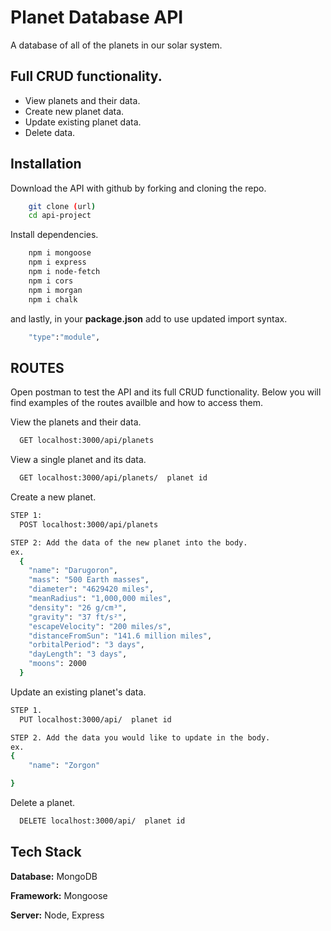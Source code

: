 # Planet Database API

A database of all of the planets in our solar system.


## Full CRUD functionality.

- View planets and their data.
- Create new planet data.
- Update existing planet data.
- Delete data.


## Installation

Download the API with github by forking and cloning the repo.

```bash
    git clone (url)
    cd api-project
```
Install dependencies.

```bash
    npm i mongoose
    npm i express
    npm i node-fetch
    npm i cors
    npm i morgan
    npm i chalk
```
and lastly, in your **package.json** add to use updated import syntax.
```bash
    "type":"module",
```

## ROUTES

Open postman to test the API and its full CRUD functionality. Below you will find examples of the routes availble and how to access them.


View the planets and their data.
```bash
  GET localhost:3000/api/planets
```
View a single planet and its data.
```bash
  GET localhost:3000/api/planets/  planet id
```
Create a new planet.
```bash
STEP 1:
  POST localhost:3000/api/planets
```
```bash
STEP 2: Add the data of the new planet into the body.
ex.
  {
    "name": "Darugoron",
    "mass": "500 Earth masses",
    "diameter": "4629420 miles",
    "meanRadius": "1,000,000 miles",
    "density": "26 g/cm³",
    "gravity": "37 ft/s²",
    "escapeVelocity": "200 miles/s",
    "distanceFromSun": "141.6 million miles",
    "orbitalPeriod": "3 days",
    "dayLength": "3 days",
    "moons": 2000
  }
```
Update an existing planet's data.
```bash
STEP 1.
  PUT localhost:3000/api/  planet id 
```
```bash
STEP 2. Add the data you would like to update in the body.
ex.
{
    "name": "Zorgon"

}
```
Delete a planet.
```bash
  DELETE localhost:3000/api/  planet id 
```



## Tech Stack

**Database:** MongoDB

**Framework:** Mongoose

**Server:** Node, Express

